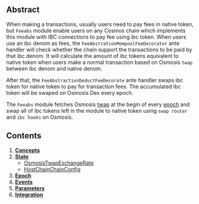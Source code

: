 ## Abstract

When making a transactions, usually users need to pay fees in native token, but `Feeabs` module enable users on any Cosmos chain which implements this module with IBC connections to pay fee using ibc token. When users use an ibc denom as fees, the ``FeeAbstrationMempoolFeeDecorator`` ante handler will check whether the chain support the transactions to be paid by that ibc denom. It will calculate the amount of ibc tokens equivalent to native token when users make a normal transaction based on Osmosis ``twap`` between ibc denom and native denom.

After that, the ``FeeAbstractionDeductFeeDecorate`` ante handler swaps ibc token for native token to pay for transaction fees. The accumulated ibc token will be swaped on Osmosis Dex every epoch.

The `Feeabs` module fetches Osmosis [twap](https://github.com/osmosis-labs/osmosis/tree/main/x/twap) at the begin of every [epoch](01_concepts.md#Epoch) and swap all of ibc tokens left in the module to native token using `swap router` and `ibc hooks` on Osmosis.

## Contents

1. **[Concepts](01_concepts.md)**
2. **[State](02_state.md)**
   - [OsmosisTwapExchangeRate](02_state.md#OsmosisTwapExchangeRate)
   - [HostChainChainConfig](02_state.md#HostChainChainConfig)
3. **[Epoch](03_epoch.md)**
4. **[Events](04_events.md)**
5. **[Parameters](05_params.md)**
6. **[Integration](Integration.md)**

